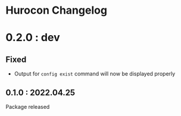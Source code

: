 # Hurocon Changelog

# 0.2.0 : dev
## Fixed
- Output for `config exist` command will now be displayed properly


## 0.1.0 : 2022.04.25
Package released
